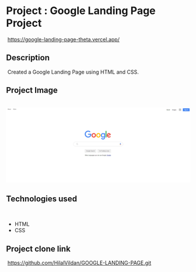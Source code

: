 # Project : Google Landing Page Project
​
https://google-landing-page-theta.vercel.app/

## Description
​
Created a Google Landing Page using HTML and CSS.
​
## Project Image
​
![proje image](./images/Project_003_.png)

## Technologies used
​
- HTML
​
- CSS

## Project clone link
​
https://github.com/HilalVildan/GOOGLE-LANDING-PAGE.git
